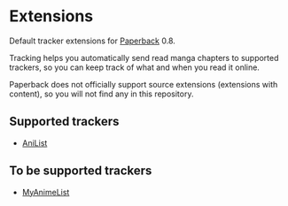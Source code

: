 # Extensions

Default tracker extensions for [Paperback](https://paperback.moe/) 0.8.

Tracking helps you automatically send read manga chapters to supported trackers, so you can keep track of what and when you read it online.

Paperback does not officially support source extensions (extensions with content), so you will not find any in this repository.

## Supported trackers

- [AniList](https://anilist.co/)

## To be supported trackers

- [MyAnimeList](https://myanimelist.net/)

